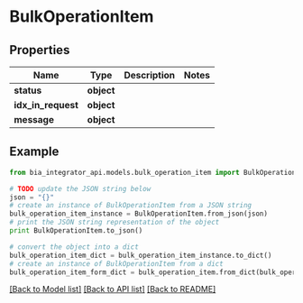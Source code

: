 # BulkOperationItem


## Properties
Name | Type | Description | Notes
------------ | ------------- | ------------- | -------------
**status** | **object** |  | 
**idx_in_request** | **object** |  | 
**message** | **object** |  | 

## Example

```python
from bia_integrator_api.models.bulk_operation_item import BulkOperationItem

# TODO update the JSON string below
json = "{}"
# create an instance of BulkOperationItem from a JSON string
bulk_operation_item_instance = BulkOperationItem.from_json(json)
# print the JSON string representation of the object
print BulkOperationItem.to_json()

# convert the object into a dict
bulk_operation_item_dict = bulk_operation_item_instance.to_dict()
# create an instance of BulkOperationItem from a dict
bulk_operation_item_form_dict = bulk_operation_item.from_dict(bulk_operation_item_dict)
```
[[Back to Model list]](../README.md#documentation-for-models) [[Back to API list]](../README.md#documentation-for-api-endpoints) [[Back to README]](../README.md)


